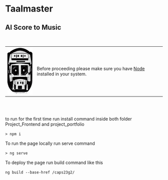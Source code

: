 # Taalmaster

## AI Score to Music

<br>
<table><tr><td>
<img src="./project_portfolio/src/assets/logo.png" height="150em"/></td><td>Before proceeding please make sure you have <a href="https://nodejs.org/en/" target="_blank">Node</a> installed in your system.</td>
</tr></table>
<br>
<br>

to run for the first time run install command inside both folder Project_Frontend and project_portfolio

```
> npm i
```

To run the page locally run serve command

```
> ng serve
```

To deploy the page run build command like this

```
ng build --base-href /caps23g2/
```
